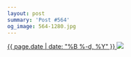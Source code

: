 ```yaml
---
layout: post
summary: 'Post #564'
og_image: 564-1280.jpg
---
```


<p>
 <time>
  <a href="/564">
   {{ page.date | date: "%B %-d, %Y" }}
  </a>
 </time>
 <a href="/564">
  <img data-taken="10/14/2016" sizes="(min-width: 700px) 50vw, calc(100vw - 2rem)" src="{{ site.assets_url }}/564-640.jpg" srcset="{{ site.assets_url }}/564-320.jpg 320w, {{ site.assets_url }}/564-640.jpg 640w, {{ site.assets_url }}/564-960.jpg 960w, {{ site.assets_url }}/564-1280.jpg 1280w"/>
 </a>
</p>

